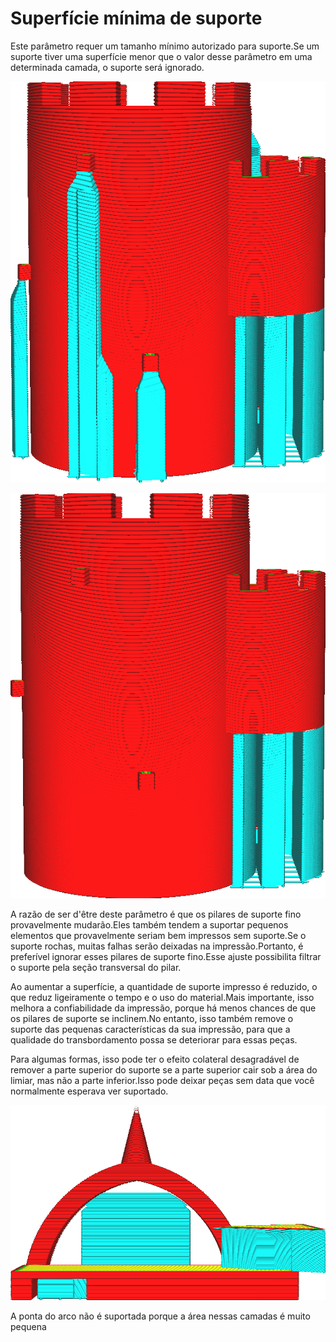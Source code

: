 Superfície mínima de suporte
====
Este parâmetro requer um tamanho mínimo autorizado para suporte.Se um suporte tiver uma superfície menor que o valor desse parâmetro em uma determinada camada, o suporte será ignorado.

![Nenhuma filtragem na superfície (a superfície mínima é 0)](../../../articles/images/minimum_support_area_0.png)

![Pequenas peças de suporte são omitidas](../../../articles/images/minimum_support_area_10.png)

A razão de ser d'être deste parâmetro é que os pilares de suporte fino provavelmente mudarão.Eles também tendem a suportar pequenos elementos que provavelmente seriam bem impressos sem suporte.Se o suporte rochas, muitas falhas serão deixadas na impressão.Portanto, é preferível ignorar esses pilares de suporte fino.Esse ajuste possibilita filtrar o suporte pela seção transversal do pilar.

Ao aumentar a superfície, a quantidade de suporte impresso é reduzido, o que reduz ligeiramente o tempo e o uso do material.Mais importante, isso melhora a confiabilidade da impressão, porque há menos chances de que os pilares de suporte se inclinem.No entanto, isso também remove o suporte das pequenas características da sua impressão, para que a qualidade do transbordamento possa se deteriorar para essas peças.

Para algumas formas, isso pode ter o efeito colateral desagradável de remover a parte superior do suporte se a parte superior cair sob a área do limiar, mas não a parte inferior.Isso pode deixar peças sem data que você normalmente esperava ver suportado.

![A ponta do arco não é suportada porque a área nessas camadas é muito pequena](../../../articles/images/minimum_support_area_problem.png)  

A ponta do arco não é suportada porque a área nessas camadas é muito pequena